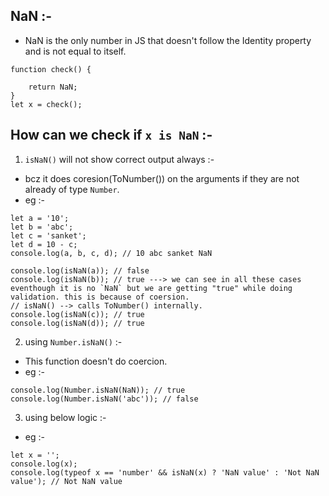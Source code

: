 ## NaN :-

-   NaN is the only number in JS that doesn't follow the Identity property and is not equal to itself.

```JS
function check() {

    return NaN;
}
let x = check();
```

## How can we check if `x is NaN` :-

1. `isNaN()` will not show correct output always :-

-   bcz it does coresion(ToNumber()) on the arguments if they are not already of type `Number`.
-   eg :-

```JS
let a = '10';
let b = 'abc';
let c = 'sanket';
let d = 10 - c;
console.log(a, b, c, d); // 10 abc sanket NaN

console.log(isNaN(a)); // false
console.log(isNaN(b)); // true ---> we can see in all these cases eventhough it is no `NaN` but we are getting "true" while doing validation. this is because of coersion.
// isNaN() --> calls ToNumber() internally.
console.log(isNaN(c)); // true
console.log(isNaN(d)); // true
```

2. using `Number.isNaN()` :-

-   This function doesn't do coercion.
-   eg :-

```JS
console.log(Number.isNaN(NaN)); // true
console.log(Number.isNaN('abc')); // false
```

3. using below logic :-

-   eg :-

```JS
let x = '';
console.log(x);
console.log(typeof x == 'number' && isNaN(x) ? 'NaN value' : 'Not NaN value'); // Not NaN value
```
